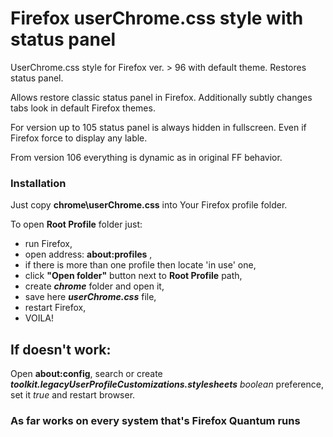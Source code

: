 # Firefox userChrome.css style with status panel
UserChrome.css style for Firefox ver. > 96 with default theme. Restores status panel.

Allows restore classic status panel in Firefox. Additionally subtly changes tabs look in default Firefox themes.

For version up to 105 status panel is always hidden in fullscreen. Even if Firefox force to display any lable.

From version 106 everything is dynamic as in original FF behavior.


### Installation
Just copy **chrome\userChrome.css** into Your Firefox profile folder.

To open **Root Profile** folder just:
- run Firefox,
- open address: **about:profiles** ,
- if there is more than one profile then locate 'in use' one,
- click **"Open folder"** button next to **Root Profile** path,
- create ***chrome*** folder and open it,
- save here ***userChrome.css*** file,
- restart Firefox,
- VOILA!

## If doesn't work:
Open **about:config**, search or create ***toolkit.legacyUserProfileCustomizations.stylesheets*** *boolean* preference, set it *true* and restart browser.

### As far works on every system that's Firefox Quantum runs

